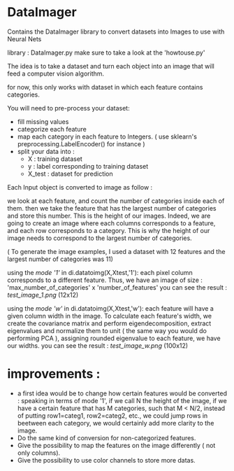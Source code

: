 # DataImager
Contains the DataImager library to convert datasets into Images to use with Neural Nets

library : DataImager.py
make sure to take a look at the 'howtouse.py'

The idea is to take a dataset and turn each object into an image that will feed a computer vision algorithm.

for now, this only works with dataset in which each feature contains categories.

You will need to pre-process your dataset:
- fill missing values
- categorize each feature
- map each category in each feature to Integers. ( use sklearn's preprocessing.LabelEncoder() for instance )
- split your data into : 
    - X : training dataset
    - y : label corresponding to training dataset
    - X_test : dataset for prediction
    
Each Input object is converted to image as follow : 

we look at each feature, and count the number of categories inside each of them. 
then we take the feature that has the largest number of categories and store this number. 
This is the height of our images. Indeed, we are going to create an image where each columns corresponds
to a feature, and each row corresponds to a category. 
This is why the height of our image needs to correspond to the largest number of categories.

( To generate the image examples, I used a dataset with 12 features and the largest number of categories was 11)

using the *mode '1'* in di.datatoimg(X,Xtest,'1'):
    each pixel column corresponds to a different feature. 
Thus, we have an image of size : 'max_number_of_categories' x 'number_of_features' 
you can see the result : *test_image_1.png* (12x12)

using the *mode 'w'* in di.datatoimg(X,Xtest,'w'):
    each feature will have a given column width in the image.
To calculate each feature's width, we create the covariance matrix and perform eigendecomposition, extract eigenvalues and normalize them to unit ( the same way you would do performing PCA ), assigning rounded eigenvalue to each feature, we have our widths. 
you can see the result : *test_image_w.png* (100x12) 


# improvements : 

- a first idea would be to change how certain features would be converted : 
speaking in terms of mode '1', if we call N the height of the image, if we have a certain 
feature that has M categories, such that M < N/2, instead of putting row1=categ1, row2=categ2, etc., 
we could jump rows in beetween each category, we would certainly add more clarity to the image. 
- Do the same kind of conversion for non-categorized features.
- Give the possibility to map the features on the image differently ( not only columns). 
- Give the possibility to use color channels to store more datas. 

